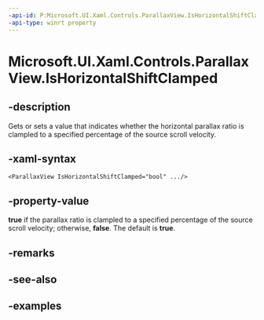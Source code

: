 ```yaml
---
-api-id: P:Microsoft.UI.Xaml.Controls.ParallaxView.IsHorizontalShiftClamped
-api-type: winrt property
---
```


<!-- Property syntax.
public bool IsHorizontalShiftClamped { get;  set; }
-->

# Microsoft.UI.Xaml.Controls.ParallaxView.IsHorizontalShiftClamped

## -description

Gets or sets a value that indicates whether the horizontal parallax ratio is clampled to a specified percentage of the source scroll velocity.

## -xaml-syntax

```xaml
<ParallaxView IsHorizontalShiftClamped="bool" .../>
```

## -property-value

**true** if the parallax ratio is clampled to a specified percentage of the source scroll velocity; otherwise, **false**. The default is **true**.

## -remarks

## -see-also

## -examples

